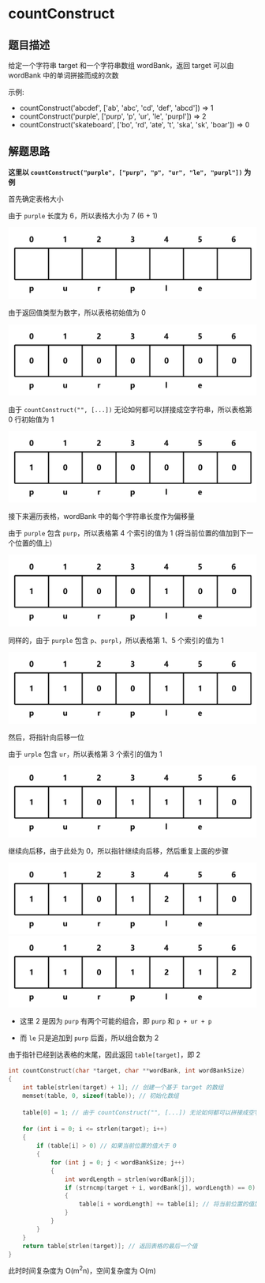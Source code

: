 # countConstruct

## 题目描述

给定一个字符串 target 和一个字符串数组 wordBank，返回 target 可以由 wordBank 中的单词拼接而成的次数

示例:

- countConstruct('abcdef', ['ab', 'abc', 'cd', 'def', 'abcd']) => 1
- countConstruct('purple', ['purp', 'p', 'ur', 'le', 'purpl']) => 2
- countConstruct('skateboard', ['bo', 'rd', 'ate', 't', 'ska', 'sk', 'boar']) => 0

## 解题思路

**这里以 `countConstruct("purple", ["purp", "p", "ur", "le", "purpl"])` 为例**

首先确定表格大小

由于 `purple` 长度为 6，所以表格大小为 7 (6 + 1)

![step1](imgs/step1.png)

由于返回值类型为数字，所以表格初始值为 0

![step2](imgs/step2.png)

由于 `countConstruct("", [...])` 无论如何都可以拼接成空字符串，所以表格第 0 行初始值为 1

![step3](imgs/step3.png)

接下来遍历表格，wordBank 中的每个字符串长度作为偏移量

由于 `purple` 包含 `purp`，所以表格第 4 个索引的值为 1 (将当前位置的值加到下一个位置的值上)

![step4](imgs/step4.png)

同样的，由于 `purple` 包含 `p`、`purpl`，所以表格第 1、5 个索引的值为 1

![step5](imgs/step5.png)

然后，将指针向后移一位

由于 `urple` 包含 `ur`，所以表格第 3 个索引的值为 1

![step6](imgs/step6.png)

继续向后移，由于此处为 0，所以指针继续向后移，然后重复上面的步骤

![step7](imgs/step7.png)
![step8](imgs/step8.png)

- 这里 2 是因为 `purp` 有两个可能的组合，即 `purp` 和 `p + ur + p`

- 而 `le` 只是追加到 `purp` 后面，所以组合数为 2

由于指针已经到达表格的末尾，因此返回 `table[target]`，即 2

```c
int countConstruct(char *target, char **wordBank, int wordBankSize)
{
    int table[strlen(target) + 1]; // 创建一个基于 target 的数组
    memset(table, 0, sizeof(table)); // 初始化数组

    table[0] = 1; // 由于 countConstruct("", [...]) 无论如何都可以拼接成空字符串，所以表格第 0 行初始值为 1

    for (int i = 0; i <= strlen(target); i++)
    {
        if (table[i] > 0) // 如果当前位置的值大于 0
        {
            for (int j = 0; j < wordBankSize; j++)
            {
                int wordLength = strlen(wordBank[j]);
                if (strncmp(target + i, wordBank[j], wordLength) == 0) // 如果当前位置的字符串与 wordBank 中的字符串匹配
                {
                    table[i + wordLength] += table[i]; // 将当前位置的值加到下一个位置的值上
                }
            }
        }
    }
    return table[strlen(target)]; // 返回表格的最后一个值
}
```

此时时间复杂度为 O(m<sup>2</sup>n)，空间复杂度为 O(m)